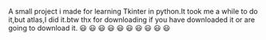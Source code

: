 A small project i made for learning Tkinter in python.It took me a while to do it,but atlas,I did it.btw thx for downloading if you have downloaded it or are going to download it.
 😃 😃 😃 😃 😃 😃 😃 😃 😃 😃
